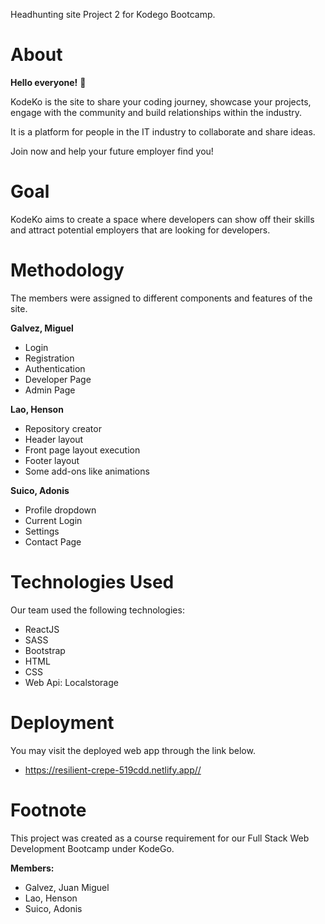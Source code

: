 Headhunting site Project 2 for Kodego Bootcamp.

# About

**Hello everyone!** 👋 <br/>

KodeKo is the site to share your coding journey, showcase your projects, engage with the community and build relationships within the industry.<br/>

It is a platform for people in the IT industry to collaborate and share ideas.

Join now and help your future employer find you!

# Goal

KodeKo aims to create a space where developers can show off their skills and attract potential employers that are looking for developers.

# Methodology

The members were assigned to different components and features of the site.

**Galvez, Miguel**
- Login
- Registration
- Authentication
- Developer Page
- Admin Page


**Lao, Henson**
- Repository creator
- Header layout
- Front page layout execution
- Footer layout
- Some add-ons like animations


**Suico, Adonis**
- Profile dropdown
- Current Login
- Settings
- Contact Page



# Technologies Used

Our team used the following technologies:
- ReactJS
- SASS
- Bootstrap
- HTML
- CSS
- Web Api: Localstorage



# Deployment

You may visit the deployed web app through the link below.

- https://resilient-crepe-519cdd.netlify.app//



# Footnote

This project was created as a course requirement for our Full Stack Web Development Bootcamp under KodeGo.

**Members:**
- Galvez, Juan Miguel
- Lao, Henson
- Suico, Adonis

